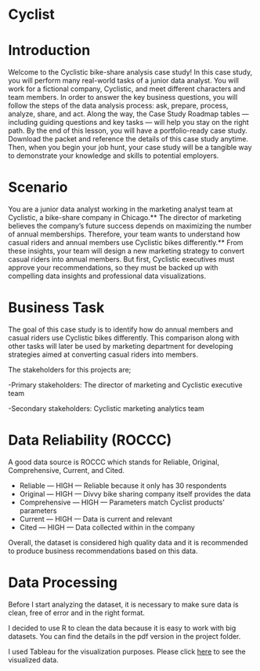 # Cyclist

# Introduction
Welcome to the Cyclistic bike-share analysis case study! In this case study, you will perform many real-world tasks of a junior
data analyst. You will work for a fictional company, Cyclistic, and meet different characters and team members. In order to
answer the key business questions, you will follow the steps of the data analysis process: ask, prepare, process, analyze,
share, and act. Along the way, the Case Study Roadmap tables — including guiding questions and key tasks — will help you
stay on the right path.
By the end of this lesson, you will have a portfolio-ready case study. Download the packet and reference the details of this
case study anytime. Then, when you begin your job hunt, your case study will be a tangible way to demonstrate your
knowledge and skills to potential employers.

# Scenario
You are a junior data analyst working in the marketing analyst team at Cyclistic, a bike-share company in Chicago.** The director
of marketing believes the company’s future success depends on maximizing the number of annual memberships. Therefore,
your team wants to understand how casual riders and annual members use Cyclistic bikes differently.** From these insights,
your team will design a new marketing strategy to convert casual riders into annual members. But first, Cyclistic executives
must approve your recommendations, so they must be backed up with compelling data insights and professional data
visualizations.

# Business Task
The goal of this case study is to identify how do annual members and casual riders use Cyclistic bikes differently.
This comparison along with other tasks will later be used by marketing department for developing strategies aimed at converting casual riders into members.

The stakeholders for this projects are;

-Primary stakeholders: The director of marketing and Cyclistic executive team

-Secondary stakeholders: Cyclistic marketing analytics team
 

# Data Reliability (ROCCC)

A good data source is ROCCC which stands for Reliable, Original, Comprehensive, Current, and Cited.

- Reliable — HIGH — Reliable because it only has 30 respondents
- Original — HIGH — Divvy bike sharing company itself provides the data
- Comprehensive — HIGH — Parameters match Cyclist products’ parameters
- Current — HIGH — Data is current and relevant
- Cited — HIGH — Data collected within in the company

Overall, the dataset is considered high quality data and it is recommended to produce business recommendations based on this data.


 # Data Processing
 Before I start analyzing the dataset, it is necessary to make sure data is clean, free of error and in the right format.
 
 I decided to use R to clean the data because it is easy to work with big datasets. You can find the details in the pdf version in the project folder.
 
 I used Tableau for the visualization purposes. Please click [here](https://public.tableau.com/app/profile/canthesecond/viz/Cyclist_project/Cyclist_dashboard) to see the visualized data. 



 
 
 
 
 
 
